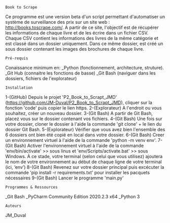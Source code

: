   
    Book to Scrape
Ce programme est une version beta d'un script permettant d'automatiser un système de surveillance des prix sur un site web : http://books.toscrape.com/. 
A partir de ce site, l'objectif est de récupérer les informations de chaque livre et de les écrire dans un fichier CSV. Chaque CSV contient les informations des livres de la même catégorie et est classé dans un dossier uniquement. Dans ce même dossier, est créé un sous dossier contenant les images des brochures de chaque livre.

    Pré-requis
Conaissance minimum en:
_Python (fonctionnement, architecture, struture).
_Git Hub (connaitre les fonctions de basse)
_Git Bash (naviguer dans les dossiers, fichiers de l'explorateur)

    Installation

1-(GitHub) Depuis le projet 'P2_Book_to_Scrapt_JMD' (https://github.com/JM-Duval/P2_Book_to_Scrapt_JMD), cliquer sur la fonction 'code' puis copier le lien https. 
2-(Explorateur) A l'endroit ou vous souhaitez, créer un nouveau dossier.
3-(Git Bash) A partir de Git Bash, placez vous sur le dossier contenant vos fichiers. 
4-(Git Bash) Une fois sur votre dossier, cloner le dossier à l'aide la commande 'git clone' + le lien du dossier Git Bash.
5-(Explorateur) Vérifier que vous avez bien l'ensemble des 6 dossiers ont bien été copié en local dans votre dossier.
6-(Git Bash) Creer un environnement virtuel à l'aide de la commande 'python -m venv env'.
7-(Git Bash) Activer l'environnement virtuel à l'aide de la commande 'env/bin/activate' >> sous linus et 'env/Scripts/activate.bat' >> sous Windows. À ce stade, votre terminal (selon celui que vous utilisez) ajoutera le nom de votre environnement au début de chaque ligne de votre terminal (ici, ‘env’)
8-(Git Bash) Revenez sur votre dossier principal puis excécuter la commande 'pip install -r requirements.txt' pour installer les pacquets nécessaires
9-(Git Bash) Lancer le programme 'main.py'
 
    Programmes & Ressources

_Git Bash
_PyCharm Community Edition 2020.2.3 x64
_Python 3

    Auteurs

JM_Duval
